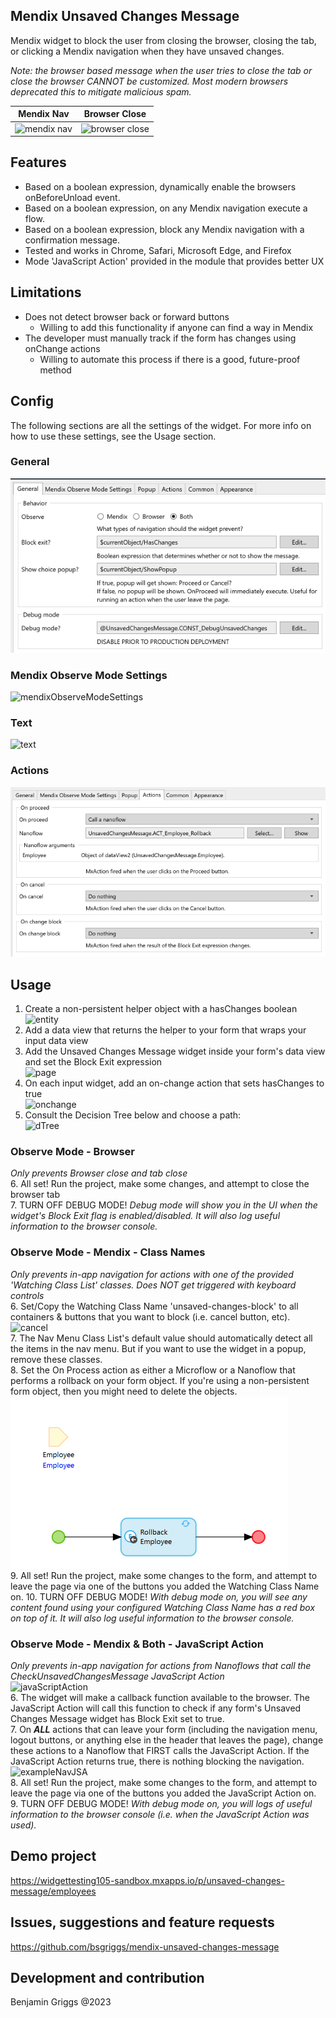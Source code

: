 ## Mendix Unsaved Changes Message
Mendix widget to block the user from closing the browser, closing the tab, or clicking a Mendix navigation when they have unsaved changes.

*Note: the browser based message when the user tries to close the tab or close the browser CANNOT be customized. Most modern browsers deprecated this to mitigate malicious spam.*

| Mendix Nav | Browser Close |  
| ------------- | ------------- |  
| ![mendix nav](https://github.com/bsgriggs/mendix-unsaved-changes-message/blob/media/mendix.png)   | ![browser close](https://github.com/bsgriggs/mendix-unsaved-changes-message/blob/media/browser.png)   |  

## Features
- Based on a boolean expression, dynamically enable the browsers onBeforeUnload event. 
- Based on a boolean expression, on any Mendix navigation execute a flow.
- Based on a boolean expression, block any Mendix navigation with a confirmation message.
- Tested and works in Chrome, Safari, Microsoft Edge, and Firefox
- Mode 'JavaScript Action' provided in the module that provides better UX

## Limitations
- Does not detect browser back or forward buttons 
  - Willing to add this functionality if anyone can find a way in Mendix
- The developer must manually track if the form has changes using onChange actions
  - Willing to automate this process if there is a good, future-proof method

## Config
The following sections are all the settings of the widget. For more info on how to use these settings, see the Usage section.  
### General
![general](https://github.com/bsgriggs/mendix-unsaved-changes-message/blob/media/general.png)  
### Mendix Observe Mode Settings
![mendixObserveModeSettings](https://github.com/bsgriggs/mendix-unsaved-changes-message/blob/media/mendixObserveModeSettings.png)  
### Text
![text](https://github.com/bsgriggs/mendix-unsaved-changes-message/blob/media/text.png)  
### Actions
![actions](https://github.com/bsgriggs/mendix-unsaved-changes-message/blob/media/actions.png)  

## Usage
1. Create a non-persistent helper object with a hasChanges boolean  
![entity](https://github.com/bsgriggs/mendix-unsaved-changes-message/blob/media/entity.png)  
2. Add a data view that returns the helper to your form that wraps your input data view  
3. Add the Unsaved Changes Message widget inside your form's data view and set the Block Exit expression  
![page](https://github.com/bsgriggs/mendix-unsaved-changes-message/blob/media/page.png)  
4. On each input widget, add an on-change action that sets hasChanges to true  
![onchange](https://github.com/bsgriggs/mendix-unsaved-changes-message/blob/media/onChange.png)  
5. Consult the Decision Tree below and choose a path:  
![dTree](https://github.com/bsgriggs/mendix-unsaved-changes-message/blob/media/observeDTree.png)  

### Observe Mode - Browser
*Only prevents Browser close and tab close*  
6. All set! Run the project, make some changes, and attempt to close the browser tab  
7. TURN OFF DEBUG MODE! _Debug mode will show you in the UI when the widget's Block Exit flag is enabled/disabled. It will also log useful information to the browser console._  

### Observe Mode - Mendix - Class Names
*Only prevents in-app navigation for actions with one of the provided 'Watching Class List' classes. Does NOT get triggered with keyboard controls*  
6. Set/Copy the Watching Class Name 'unsaved-changes-block' to all containers & buttons that you want to block (i.e. cancel button, etc).  
![cancel](https://github.com/bsgriggs/mendix-unsaved-changes-message/blob/media/cancel.png)   
7. The Nav Menu Class List's default value should automatically detect all the items in the nav menu. But if you want to use the widget in a popup, remove these classes.  
8. Set the On Process action as either a Microflow or a Nanoflow that performs a rollback on your form object. If you're using a non-persistent form object, then you might need to delete the objects.  
![onProceed](https://github.com/bsgriggs/mendix-unsaved-changes-message/blob/media/OnProceed.png)  
9. All set! Run the project, make some changes to the form, and attempt to leave the page via one of the buttons you added the Watching Class Name on. 
10. TURN OFF DEBUG MODE! _With debug mode on, you will see any content found using your configured Watching Class Name has a red box on top of it. It will also log useful information to the browser console._  

### Observe Mode - Mendix & Both - JavaScript Action
*Only prevents in-app navigation for actions from Nanoflows that call the CheckUnsavedChangesMessage JavaScript Action*  
![javaScriptAction](https://github.com/bsgriggs/mendix-unsaved-changes-message/blob/media/javaScriptAction.png)  
6. The widget will make a callback function available to the browser. The JavaScript Action will call this function to check if any form's Unsaved Changes Message widget has Block Exit set to true.  
7. On _**ALL**_ actions that can leave your form (including the navigation menu, logout buttons, or anything else in the header that leaves the page), change these actions to a Nanoflow that FIRST calls the JavaScript Action. If the JavaScript Action returns true, there is nothing blocking the navigation.  
![exampleNavJSA](https://github.com/bsgriggs/mendix-unsaved-changes-message/blob/media/exampleNavJSA.png)  
8. All set! Run the project, make some changes to the form, and attempt to leave the page via one of the buttons you added the JavaScript Action on. 
9. TURN OFF DEBUG MODE! _With debug mode on, you will logs of useful information to the browser console (i.e. when the JavaScript Action was used)._  

## Demo project
https://widgettesting105-sandbox.mxapps.io/p/unsaved-changes-message/employees

## Issues, suggestions and feature requests
https://github.com/bsgriggs/mendix-unsaved-changes-message

## Development and contribution
Benjamin Griggs @2023

